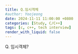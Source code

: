 ```yaml
---
title: Q.임시객체
#author: Yoojeong
date: 2024-11-11 11:00:00 +0800
categories: [Study, C/C++]
tags: [c, c++, tech interview]
render_with_liquid: false
---
```



Q. 임시객체?  
  